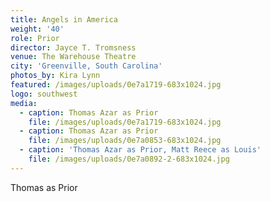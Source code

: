 ```yaml
---
title: Angels in America
weight: '40'
role: Prior
director: Jayce T. Tromsness
venue: The Warehouse Theatre
city: 'Greenville, South Carolina'
photos_by: Kira Lynn
featured: /images/uploads/0e7a1719-683x1024.jpg
logo: southwest
media:
  - caption: Thomas Azar as Prior
    file: /images/uploads/0e7a1719-683x1024.jpg
  - caption: Thomas Azar as Prior
    file: /images/uploads/0e7a0853-683x1024.jpg
  - caption: 'Thomas Azar as Prior, Matt Reece as Louis'
    file: /images/uploads/0e7a0892-2-683x1024.jpg
---
```

Thomas as Prior
